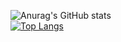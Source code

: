 
 

![Anurag's GitHub stats](https://github-readme-stats.vercel.app/api?username=IbraChar03&hide=stars&theme=radical&show_icons=true)  
 [![Top Langs](https://github-readme-stats.vercel.app/api/top-langs/?username=IbraChar03&hide_progress=true&theme=radical&)](https://github.com/IbraChar03/github-readme-stats)
